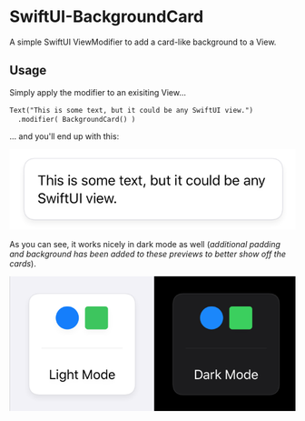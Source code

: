 # SwiftUI-BackgroundCard
A simple SwiftUI ViewModifier to add a card-like background to a View.

## Usage

Simply apply the modifier to an exisiting View...

```
Text("This is some text, but it could be any SwiftUI view.")
  .modifier( BackgroundCard() )
```

... and you'll end up with this:

![image of card in light mode](example-1.png)

As you can see, it works nicely in dark mode as well (*additional padding and background has been added to these previews to better show off the cards*).

![image of card in both light and dark modes](example-2.png)
